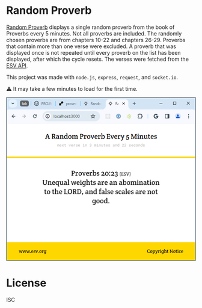 # Random Proverb

[Random Proverb](https://proverbs.onrender.com/) displays a single random proverb from the book of Proverbs every 5 minutes. Not all proverbs are included. The randomly chosen proverbs are from chapters 10-22 and chapters 26-29. Proverbs that contain more than one verse were excluded. A proverb that was displayed once is not repeated until every proverb on the list has been displayed, after which the cycle resets. The verses were fetched from the [ESV API](https://api.esv.org/).

This project was made with `node.js`, `express`, `request`, and `socket.io`.

:warning: It may take a few minutes to load for the first time.

![screen](public/img/screencap.png)

# License

ISC
